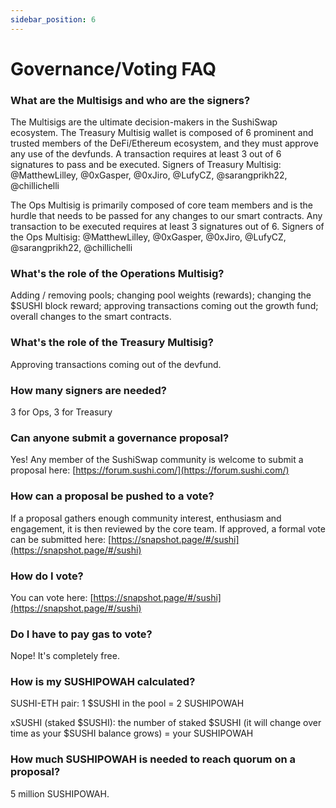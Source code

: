 ```yaml
---
sidebar_position: 6
---
```


# Governance/Voting FAQ

### What are the Multisigs and who are the signers?

The Multisigs are the ultimate decision-makers in the SushiSwap ecosystem. The Treasury Multisig wallet is composed of 6 prominent and trusted members of the DeFi/Ethereum ecosystem, and they must approve any use of the devfunds. A transaction requires at least 3 out of 6 signatures to pass and be executed. Signers of Treasury Multisig: @MatthewLilley, @0xGasper, @0xJiro, @LufyCZ, @sarangprikh22, @chillichelli

The Ops Multisig is primarily composed of core team members and is the hurdle that needs to be passed for any changes to our smart contracts. Any transaction to be executed requires at least 3 signatures out of 6. Signers of the Ops Multisig: @MatthewLilley, @0xGasper, @0xJiro, @LufyCZ, @sarangprikh22, @chillichelli

### What's the role of the Operations Multisig?

Adding / removing pools; changing pool weights (rewards); changing the $SUSHI block reward; approving transactions coming out the growth fund; overall changes to the smart contracts.

### What's the role of the Treasury Multisig?

Approving transactions coming out of the devfund.

### How many signers are needed?

3 for Ops, 3 for Treasury

### Can anyone submit a governance proposal?

Yes! Any member of the SushiSwap community is welcome to submit a proposal here: [https://forum.sushi.com/](https://forum.sushi.com/)

### How can a proposal be pushed to a vote?

If a proposal gathers enough community interest, enthusiasm and engagement, it is then reviewed by the core team. If approved, a formal vote can be submitted here: [https://snapshot.page/#/sushi](https://snapshot.page/#/sushi)

### How do I vote?

You can vote here: [https://snapshot.page/#/sushi](https://snapshot.page/#/sushi)

### Do I have to pay gas to vote?

Nope! It's completely free.

### How is my SUSHIPOWAH calculated?

SUSHI-ETH pair: 1 $SUSHI in the pool = 2 SUSHIPOWAH

xSUSHI (staked $SUSHI): the number of staked $SUSHI (it will change over time as your $SUSHI balance grows) = your SUSHIPOWAH

### How much SUSHIPOWAH is needed to reach quorum on a proposal?

5 million SUSHIPOWAH.
